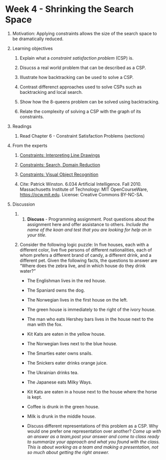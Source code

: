 # Week 4 - Shrinking the Search Space

1. Motivation: Applying constraints allows the size of the search space to be dramatically reduced.

1. Learning objectives

    1. Explain what a _constraint satisfaction problem_ (CSP) is.

    1. Disucss a real world problem that can be described as a CSP.

    1. Illustrate how backtracking can be used to solve a CSP.

    1. Contrast differenct approaches used to solve CSPs such as backtracking and local search.

    1. Show how the 8-queens problem can be solved using backtracking.

    1. Relate the complexity of solving a CSP with the graph of its constraints. 

1. Readings
    1. Read Chapter 6 - Constraint Satisfaction Problems (sections)

1. From the experts

    1. [Constraints: Interpreting Line Drawings](https://youtu.be/l-tzjenXrvI)

    1. [Constraints: Search, Domain Reduction](https://youtu.be/d1KyYyLmGpA)

    1. [Constraints: Visual Object Recognition](https://youtu.be/gvmfbePC2pc)

    1. Cite: Patrick Winston. 6.034 Artificial Intelligence. Fall 2010. Massachusetts Institute of Technology: MIT OpenCourseWare, https://ocw.mit.edu. License: Creative Commons BY-NC-SA.

1. Discussion

    1. 1. **Discuss** - Programming assignment. Post questions about the assignment here and offer assistance to others.  _Include the name of the koan and test that you are looking for help on  in your title._

    1. Consider the following logic puzzle: In five houses, each with a different color, live five persons of different nationalities, each of whom prefers a different brand of candy, a different drink, and a different pet. Given the following facts, the questions to answer are “Where does the zebra live, and in which house do they drink water?”

        - The Englishman lives in the red house.

        - The Spaniard owns the dog.

        - The Norwegian lives in the first house on the left.

        - The green house is immediately to the right of the ivory house.

        - The man who eats Hershey bars lives in the house next to the man with the fox.

        - Kit Kats are eaten in the yellow house.

        - The Norwegian lives next to the blue house.

        - The Smarties eater owns snails.

        - The Snickers eater drinks orange juice.

        - The Ukrainian drinks tea.

        - The Japanese eats Milky Ways.

        - Kit Kats are eaten in a house next to the house where the horse is kept.

        - Coffee is drunk in the green house.

        - Milk is drunk in the middle house.

        - Discuss different representations of this problem as a CSP. Why would one prefer one representation over another?  _Come up with an answer as a team,post your answer and come to class ready to summarize your approach and what you found with the class.  This is about working as a team and making a presentation, not so much about getting the right answer._
